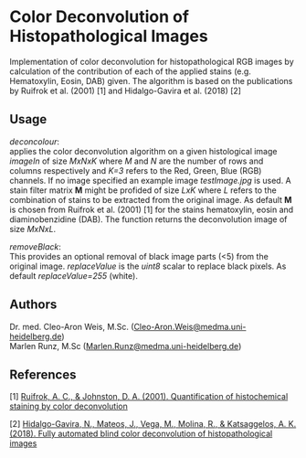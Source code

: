 # Color Deconvolution of Histopathological Images
Implementation of color deconvolution for histopathological RGB images by calculation of the contribution of each of the applied stains (e.g. Hematoxylin, Eosin, DAB) given. The algorithm is based on the publications by Ruifrok et al. (2001) [1] and Hidalgo-Gavira et al. (2018) [2]

## Usage
_deconcolour_:<br>
applies the color deconvolution algorithm on a given histological image _imageIn_ of size _MxNxK_ where _M_ and _N_ are the number of rows and columns respectively and _K=3_ refers to the Red, Green, Blue (RGB) channels. If no image specified an example image _testImage.jpg_ is used. A stain filter matrix **M** might be profided of size _LxK_ where _L_ refers to the combination of stains to be extracted from the original image. As default **M** is chosen from Ruifrok et al. (2001) [1] for the stains hematoxylin, eosin and diaminobenzidine (DAB). The function returns the deconvolution image of size _MxNxL_.

_removeBlack_:<br>
This provides an optional removal of black image parts (<5) from the original image. _replaceValue_ is the _uint8_ scalar to replace black pixels. As default _replaceValue=255_ (white). 

## Authors
Dr. med. Cleo-Aron Weis, M.Sc. (<Cleo-Aron.Weis@medma.uni-heidelberg.de>)<br>
Marlen Runz, M.Sc (<Marlen.Runz@medma.uni-heidelberg.de>)

## References
[1] [Ruifrok, A. C., & Johnston, D. A. (2001). Quantification of histochemical staining by color deconvolution](http://www.ncbi.nlm.nih.gov/pubmed/11531144)

[2] [Hidalgo-Gavira, N., Mateos, J., Vega, M., Molina, R., & Katsaggelos, A. K. (2018). Fully automated blind color deconvolution of histopathological images](https://doi.org/10.1007/978-3-030-00934-2_21)
